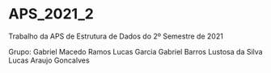 # APS_2021_2
Trabalho da APS de Estrutura de Dados do 2º Semestre de 2021

Grupo: Gabriel Macedo Ramos
       Lucas Garcia
       Gabriel Barros Lustosa da Silva
       Lucas Araujo Goncalves
